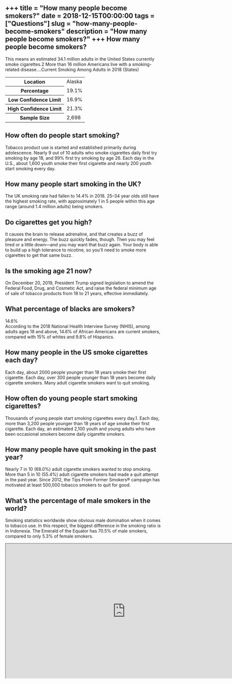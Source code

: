 +++
title = "How many people become smokers?"
date = 2018-12-15T00:00:00
tags = ["Questions"]
slug = "how-many-people-become-smokers"
description = "How many people become smokers?"
+++
How many people become smokers?
-------------------------------

This means an estimated 34.1 million adults in the United States currently smoke cigarettes.2 More than 16 million Americans live with a smoking-related disease….Current Smoking Among Adults in 2018 (States)

<table><tr><th>Location</th><td>Alaska</td></tr><tr><th>Percentage</th><td>19.1%</td></tr><tr><th>Low Confidence Limit</th><td>16.9%</td></tr><tr><th>High Confidence Limit</th><td>21.3%</td></tr><tr><th>Sample Size</th><td>2,698</td></tr></table>

How often do people start smoking?
----------------------------------

Tobacco product use is started and established primarily during adolescence. Nearly 9 out of 10 adults who smoke cigarettes daily first try smoking by age 18, and 99% first try smoking by age 26. Each day in the U.S., about 1,600 youth smoke their first cigarette and nearly 200 youth start smoking every day.

How many people start smoking in the UK?
----------------------------------------

The UK smoking rate had fallen to 14.4% in 2018. 25–34 year olds still have the highest smoking rate, with approximately 1 in 5 people within this age range (around 1.4 million adults) being smokers.

Do cigarettes get you high?
---------------------------

It causes the brain to release adrenaline, and that creates a buzz of pleasure and energy. The buzz quickly fades, though. Then you may feel tired or a little down—and you may want that buzz again. Your body is able to build up a high tolerance to nicotine, so you’ll need to smoke more cigarettes to get that same buzz.

Is the smoking age 21 now?
--------------------------

On December 20, 2019, President Trump signed legislation to amend the Federal Food, Drug, and Cosmetic Act, and raise the federal minimum age of sale of tobacco products from 18 to 21 years, effective immediately.

What percentage of blacks are smokers?
--------------------------------------

14.6%  
According to the 2018 National Health Interview Survey (NHIS), among adults ages 18 and above, 14.6% of African Americans are current smokers, compared with 15% of whites and 9.8% of Hispanics.

How many people in the US smoke cigarettes each day?
----------------------------------------------------

Each day, about 2000 people younger than 18 years smoke their first cigarette. Each day, over 300 people younger than 18 years become daily cigarette smokers. Many adult cigarette smokers want to quit smoking.

How often do young people start smoking cigarettes?
---------------------------------------------------

Thousands of young people start smoking cigarettes every day.1. Each day, more than 3,200 people younger than 18 years of age smoke their first cigarette. Each day, an estimated 2,100 youth and young adults who have been occasional smokers become daily cigarette smokers.

How many people have quit smoking in the past year?
---------------------------------------------------

Nearly 7 in 10 (68.0%) adult cigarette smokers wanted to stop smoking. More than 5 in 10 (55.4%) adult cigarette smokers had made a quit attempt in the past year. Since 2012, the Tips From Former Smokers® campaign has motivated at least 500,000 tobacco smokers to quit for good.

What’s the percentage of male smokers in the world?
---------------------------------------------------

Smoking statistics worldwide show obvious male domination when it comes to tobacco use. In this respect, the biggest difference in the smoking ratio is in Indonesia. The Emerald of the Equator has 70.5% of male smokers, compared to only 5.3% of female smokers.

<iframe allow="accelerometer; autoplay; clipboard-write; encrypted-media; gyroscope; picture-in-picture" allowfullscreen="" class="__youtube_prefs__  epyt-is-override  no-lazyload" data-no-lazy="1" data-origheight="433" data-origwidth="770" data-skipgform_ajax_framebjll="" height="433" id="_ytid_97980" loading="lazy" src="https://www.youtube.com/embed/BYaM9si-aAA?enablejsapi=1&autoplay=0&cc_load_policy=0&cc_lang_pref=&iv_load_policy=1&loop=0&modestbranding=0&rel=1&fs=1&playsinline=0&autohide=2&theme=dark&color=red&controls=1&" title="YouTube player" width="770"></iframe>